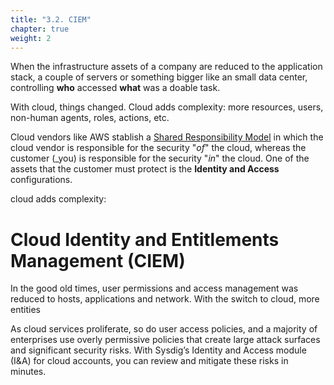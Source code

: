 ```yaml
---
title: "3.2. CIEM"
chapter: true
weight: 2
---
```


When the infrastructure assets of a company are reduced to
the application stack, a couple of servers or something bigger like an small data center, 
controlling **who** accessed **what** was a doable task.

With cloud, things changed. Cloud adds complexity: more resources, users, non-human agents, roles, actions, etc.


Cloud vendors like AWS stablish a [Shared Responsibility Model](https://aws.amazon.com/compliance/shared-responsibility-model/) in which the cloud vendor is responsible for the security "_of_" the cloud, whereas the customer (_you) is responsible for the security "_in_" the cloud. One of the assets that the customer must protect is the **Identity and Access** configurations.

cloud adds complexity: 

# Cloud Identity and Entitlements Management (CIEM)


In the good old times, user permissions and access management was reduced to hosts, applications and network. With the switch to cloud, more entities 


As cloud services proliferate, so do user access policies, and a majority of enterprises use overly permissive policies that create large attack surfaces and significant security risks. With Sysdig’s Identity and Access module (I&A) for cloud accounts, you can review and mitigate these risks in minutes.

